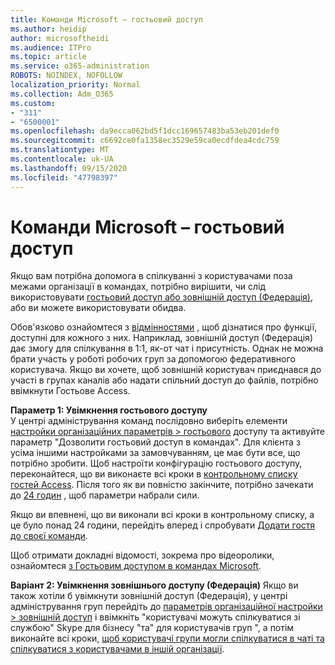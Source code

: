 ```yaml
---
title: Команди Microsoft – гостьовий доступ
ms.author: heidip
author: microsoftheidi
ms.audience: ITPro
ms.topic: article
ms.service: o365-administration
ROBOTS: NOINDEX, NOFOLLOW
localization_priority: Normal
ms.collection: Adm_O365
ms.custom:
- "311"
- "6500001"
ms.openlocfilehash: da9ecca062bd5f1dcc169657483ba53eb201def0
ms.sourcegitcommit: c6692ce0fa1358ec3529e59ca0ecdfdea4cdc759
ms.translationtype: MT
ms.contentlocale: uk-UA
ms.lasthandoff: 09/15/2020
ms.locfileid: "47798397"
---
```

# <a name="microsoft-teams---guest-access"></a>Команди Microsoft – гостьовий доступ

Якщо вам потрібна допомога в спілкуванні з користувачами поза межами організації в командах, потрібно вирішити, чи слід використовувати [гостьовий доступ або зовнішній доступ (Федерація)](https://docs.microsoft.com/microsoftteams/manage-external-access#external-access-vs-guest-access), або ви можете використовувати обидва.

Обов'язково ознайомтеся з [відмінностями](https://docs.microsoft.com/microsoftteams/manage-external-access#external-access-vs-guest-access) , щоб дізнатися про функції, доступні для кожного з них.  Наприклад, зовнішній доступ (Федерація) дає змогу для спілкування в 1:1, як-от чат і присутність.  Однак не можна брати участь у роботі робочих груп за допомогою федеративного користувача.  Якщо ви хочете, щоб зовнішній користувач приєднався до участі в групах каналів або надати спільний доступ до файлів, потрібно ввімкнути Гостьове Access.

**Параметр 1: Увімкнення гостьового доступу**   
У центрі адміністрування команд послідовно виберіть елементи [настройки організаційних параметрів > гостьового](https://admin.teams.microsoft.com/company-wide-settings/guest-configuration) доступу та активуйте параметр "Дозволити гостьовий доступ в командах".  Для клієнта з усіма іншими настройками за замовчуванням, це має бути все, що потрібно зробити.  Щоб настроїти конфігурацію гостьового доступу, переконайтеся, що ви виконаєте всі кроки в [контрольному списку гостей Access](https://docs.microsoft.com/microsoftteams/guest-access-checklist). Після того як ви повністю закінчите, потрібно зачекати до [24 годин](https://docs.microsoft.com/microsoftteams/manage-guests#guest-access-latencies) , щоб параметри набрали сили.

Якщо ви впевнені, що ви виконали всі кроки в контрольному списку, а це було понад 24 години, перейдіть вперед і спробувати [Додати гостя до своєї команди](https://support.office.com/article/add-guests-to-a-team-in-teams-fccb4fa6-f864-4508-bdde-256e7384a14f#ID0EAABAAA=Desktop).

Щоб отримати докладні відомості, зокрема про відеоролики, ознайомтеся [з Гостьовим доступом в командах Microsoft](https://docs.microsoft.com/microsoftteams/guest-access).

**Варіант 2: Увімкнення зовнішнього доступу (Федерація)** Якщо ви також хотіли б увімкнути зовнішній доступ (Федерація), у центрі адміністрування груп перейдіть до [параметрів організаційної настройки > зовнішній доступ](https://admin.teams.microsoft.com/company-wide-settings/external-communications) і ввімкніть "користувачі можуть спілкуватися зі службою" Skype для бізнесу "та" для користувачів груп ", а потім виконайте всі кроки, [щоб користувачі групи могли спілкуватися в чаті та спілкуватися з користувачами в іншій організації](https://docs.microsoft.com/microsoftteams/manage-external-access#let-your-teams-users-chat-and-communicate-with-users-in-another-organization).


